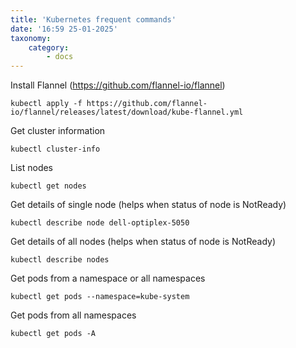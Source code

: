 ```yaml
---
title: 'Kubernetes frequent commands'
date: '16:59 25-01-2025'
taxonomy:
    category:
        - docs
---
```


Install Flannel (https://github.com/flannel-io/flannel)

    kubectl apply -f https://github.com/flannel-io/flannel/releases/latest/download/kube-flannel.yml

Get cluster information

    kubectl cluster-info
    
List nodes

    kubectl get nodes

Get details of single node (helps when status of node is NotReady)

    kubectl describe node dell-optiplex-5050

Get details of all nodes (helps when status of node is NotReady)

    kubectl describe nodes
 
Get pods from a namespace or all namespaces
 
    kubectl get pods --namespace=kube-system

Get pods from all namespaces
 
    kubectl get pods -A
